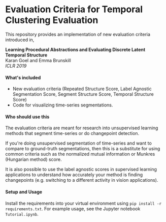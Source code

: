 # Evaluation Criteria for Temporal Clustering Evaluation

This repository provides an implementation of new evaluation criteria introduced in,
 
**Learning Procedural Abstractions and Evaluating Discrete Latent Temporal Structure**  
Karan Goel and Emma Brunskill  
_ICLR 2019_
 

#### What's included
- New evaluation criteria (Repeated Structure Score, Label Agnostic Segmentation Score, Segment Structure Score, 
Temporal Structure Score)
- Code for visualizing time-series segmentations.
 

#### Who should use this
The evaluation criteria are meant for research into unsupervised learning 
methods that segment time-series or do changepoint detection.

If you're doing unsupervised segmentation of time-series and want to compare to 
ground-truth segmentations, then this is a substitute for using common criteria such as the normalized mutual information or 
Munkres (Hungarian method) score. 

It is also possible to use the label agnostic scores in supervised learning applications to understand how accurately
your method is finding changepoints (e.g. switching to a different activity in vision applications).

#### Setup and Usage

Install the requirements into your virtual environment using ``pip install -r requirements.txt``. For example usage,
 see the Jupyter notebook ``Tutorial.ipynb``.